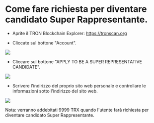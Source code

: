 # Come fare richiesta per diventare candidato Super Rappresentante.

+ Aprite il TRON Blockchain Explorer: https://tronscan.org

+ Cliccate sul bottone "Account".

![](https://raw.githubusercontent.com/ybhgenius/Documentation/master/images/Blockchain-Explorer/竞选超级代表/点击账户.jpg)

+ Cliccare sul bottone "APPLY TO BE A SUPER REPRESENTATIVE CANDIDATE".

![](https://raw.githubusercontent.com/ybhgenius/Documentation/master/images/Blockchain-Explorer/竞选超级代表/申请成为超级代表候选.jpg)

+ Scrivere l'indirizzo del proprio sito web personale e controllare le informazioni sotto l'indirizzo del sito web.

![](https://raw.githubusercontent.com/ybhgenius/Documentation/master/images/Blockchain-Explorer/竞选超级代表/填写网站地址并勾选.jpg)

Nota: verranno addebitati 9999 TRX quando l'utente farà richiesta per diventare candidato Super Rappresentante.
